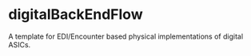 # digitalBackEndFlow
A template for EDI/Encounter based physical implementations of digital ASICs. 
